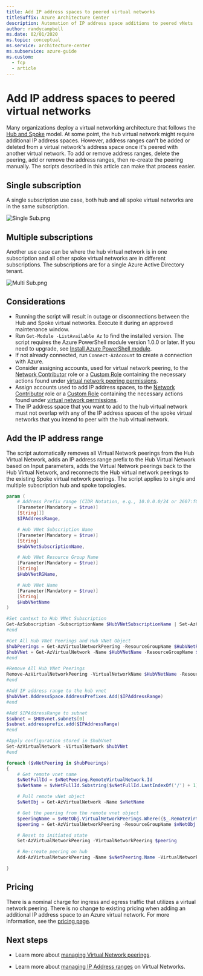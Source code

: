 ```yaml
---
title: Add IP address spaces to peered virtual networks
titleSuffix: Azure Architecture Center
description: Automation of IP address space additions to peered vNets
author: randycampbell
ms.date: 02/01/2020
ms.topic: conceptual
ms.service: architecture-center
ms.subservice: azure-guide
ms.custom:
  - fcp
  - article
---
```


<!-- cSpell:ignore randycampbell CIDR endregion -->

# Add IP address spaces to peered virtual networks

Many organizations deploy a virtual networking architecture that follows the [Hub and Spoke](../../reference-architectures/hybrid-networking/hub-spoke.yml) model. At some point, the hub virtual network might require additional IP address spaces.  However, address ranges can't be added or deleted from a virtual network's address space once it's peered with another virtual network.  To add or remove address ranges, delete the peering, add or remove the address ranges, then re-create the peering manually.  The scripts described in this article can make that process easier.

## Single subscription

A single subscription use case, both hub and all spoke virtual networks are in the same subscription.

![Single Sub.png](single-subscription.png)

## Multiple subscriptions

Another use case can be where the hub virtual network is in one subscription and all other spoke virtual networks are in different subscriptions. The subscriptions are for a single Azure Active Directory tenant.

![Multi Sub.png](multiple-subscription.png)

## Considerations

- Running the script will result in outage or disconnections between the Hub and Spoke virtual networks.  Execute it during an approved maintenance window.
- Run `Get-Module -ListAvailable Az` to find the installed version.  The script requires the Azure PowerShell module version 1.0.0 or later.  If you need to upgrade, see [Install Azure PowerShell module](/powershell/azure/install-az-ps).
- If not already connected, run `Connect-AzAccount` to create a connection with Azure.
- Consider assigning accounts, used for virtual network peering, to the [Network Contributor](/azure/role-based-access-control/built-in-roles?toc=%2fazure%2fvirtual-network%2ftoc.json#network-contributor) role or a [Custom Role](/azure/role-based-access-control/custom-roles) containing the necessary actions found under [virtual network peering permissions](/azure/virtual-network/virtual-network-manage-peering#permissions).
- Assign accounts used to add IP address spaces, to the [Network Contributor](/azure/role-based-access-control/built-in-roles?toc=%2fazure%2fvirtual-network%2ftoc.json#network-contributor) role or a [Custom Role](/azure/role-based-access-control/custom-roles) containing the necessary actions found under [virtual network permissions](/azure/virtual-network/manage-virtual-network#permissions).
- The IP address space that you want to add to the hub virtual network must not overlap with any of the IP address spaces of the spoke virtual networks that you intend to peer with the hub virtual network.

## Add the IP address range

The script automatically removes all Virtual Network peerings from the Hub Virtual Network, adds an IP address range prefix to the Hub Virtual Network based on Input parameters, adds the Virtual Network peerings back to the Hub Virtual Network, and reconnects the Hub virtual network peerings to the existing Spoke virtual network peerings. The script applies to single and multiple subscription hub and spoke topologies.

```powershell
param (
    # Address Prefix range (CIDR Notation, e.g., 10.0.0.0/24 or 2607:f000:0000:00::/64)
    [Parameter(Mandatory = $true)]
    [String[]]
    $IPAddressRange,

    # Hub VNet Subscription Name
    [Parameter(Mandatory = $true)]
    [String]
    $HubVNetSubscriptionName, 

    # Hub VNet Resource Group Name
    [Parameter(Mandatory = $true)]
    [String]
    $HubVNetRGName, 

    # Hub VNet Name
    [Parameter(Mandatory = $true)]
    [String]
    $HubVNetName
)

#Set context to Hub VNet Subscription
Get-AzSubscription -SubscriptionName $HubVNetSubscriptionName | Set-AzContext
#end

#Get All Hub VNet Peerings and Hub VNet Object
$hubPeerings = Get-AzVirtualNetworkPeering -ResourceGroupName $HubVNetRGName -VirtualNetworkName $HubVNetName
$hubVNet = Get-AzVirtualNetwork -Name $HubVNetName -ResourceGroupName $HubVNetRGName
#end

#Remove All Hub VNet Peerings
Remove-AzVirtualNetworkPeering -VirtualNetworkName $HubVNetName -ResourceGroupName $HubVNetRGName -name $hubPeerings.Name -Force
#end

#Add IP address range to the hub vnet
$hubVNet.AddressSpace.AddressPrefixes.Add($IPAddressRange)
#end

#Add $IPAddressRange to subnet
$subnet = $HUBvnet.subnets[0]
$subnet.addressprefix.add($IPAddressRange)
#end

#Apply configuration stored in $hubVnet
Set-AzVirtualNetwork -VirtualNetwork $hubVNet
#end

foreach ($vNetPeering in $hubPeerings)
{
    # Get remote vnet name
    $vNetFullId = $vNetPeering.RemoteVirtualNetwork.Id
    $vNetName = $vNetFullId.Substring($vNetFullId.LastIndexOf('/') + 1)

    # Pull remote vNet object
    $vNetObj = Get-AzVirtualNetwork -Name $vNetName

    # Get the peering from the remote vnet object
    $peeringName = $vNetObj.VirtualNetworkPeerings.Where({$_.RemoteVirtualNetwork.Id -like "*$($hubVNet.Name)"}).Name
    $peering = Get-AzVirtualNetworkPeering -ResourceGroupName $vNetObj.ResourceGroupName -VirtualNetworkName $vNetName -Name $peeringName

    # Reset to initiated state
    Set-AzVirtualNetworkPeering -VirtualNetworkPeering $peering

    # Re-create peering on hub
    Add-AzVirtualNetworkPeering -Name $vNetPeering.Name -VirtualNetwork $HubVNet -RemoteVirtualNetworkId $vNetFullId -AllowGatewayTransit

}

```

## Pricing

There is a nominal charge for ingress and egress traffic that utilizes a virtual network peering. There is no change to existing pricing when adding an additional IP address space to an Azure virtual network.  For more information, see the [pricing page](https://azure.microsoft.com/pricing/details/virtual-network).

## Next steps

- Learn more about [managing Virtual Network peerings](/azure/virtual-network/virtual-network-manage-peering).

- Learn more about [managing IP Address ranges](/azure/virtual-network/manage-virtual-network#add-or-remove-an-address-range) on Virtual Networks.